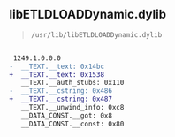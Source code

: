 ## libETLDLOADDynamic.dylib

> `/usr/lib/libETLDLOADDynamic.dylib`

```diff

 1249.1.0.0.0
-  __TEXT.__text: 0x14bc
+  __TEXT.__text: 0x1538
   __TEXT.__auth_stubs: 0x110
-  __TEXT.__cstring: 0x486
+  __TEXT.__cstring: 0x487
   __TEXT.__unwind_info: 0xc8
   __DATA_CONST.__got: 0x8
   __DATA_CONST.__const: 0x80

```
